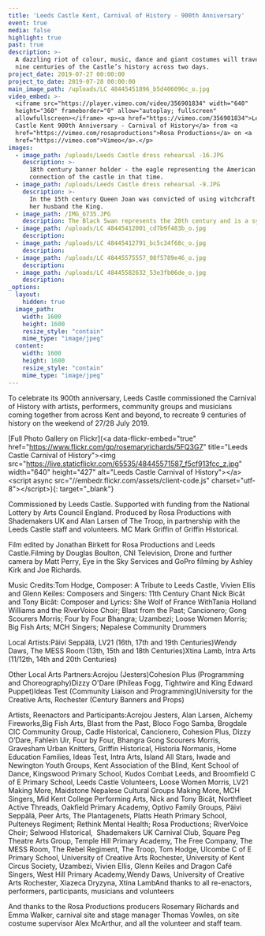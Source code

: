 ```yaml
---
title: 'Leeds Castle Kent, Carnival of History - 900th Anniversary'
event: true
media: false
highlight: true
past: true
description: >-
  A dazzling riot of colour, music, dance and giant costumes will travel through
  nine centuries of the Castle’s history across two days.
project_date: 2019-07-27 00:00:00
project_to_date: 2019-07-28 00:00:00
main_image_path: /uploads/LC 48445451896_b5d406096c_o.jpg
video_embed: >-
  <iframe src="https://player.vimeo.com/video/356901834" width="640"
  height="360" frameborder="0" allow="autoplay; fullscreen"
  allowfullscreen></iframe> <p><a href="https://vimeo.com/356901834">Leeds
  Castle Kent 900th Anniversary - Carnival of History</a> from <a
  href="https://vimeo.com/rosaproductions">Rosa Productions</a> on <a
  href="https://vimeo.com">Vimeo</a>.</p>
images:
  - image_path: /uploads/Leeds Castle dress rehearsal -16.JPG
    description: >-
      18th century banner holder - the eagle representing the American
      connection of the castle in that time.
  - image_path: /uploads/Leeds Castle dress rehearsal -9.JPG
    description: >-
      In the 15th century Queen Joan was convicted of using witchcraft to murder
      her husband the King.
  - image_path: /IMG_6735.JPG
    description: The Black Swan represents the 20th century and is a symbol of Leeds Castle
  - image_path: /uploads/LC 48445412001_cd7b9f483b_o.jpg
    description:
  - image_path: /uploads/LC 48445412791_bc5c34f68c_o.jpg
    description:
  - image_path: /uploads/LC 48445575557_08f5789e46_o.jpg
    description:
  - image_path: /uploads/LC 48445582632_53e3fb06de_o.jpg
    description:
_options:
  layout:
    hidden: true
  image_path:
    width: 1600
    height: 1600
    resize_style: "contain"
    mime_type: "image/jpeg"
  content:
    width: 1600
    height: 1600
    resize_style: "contain"
    mime_type: "image/jpeg"
---
```


To celebrate its 900th anniversary, Leeds Castle commissioned the Carnival of History with artists, performers, community groups and musicians coming together from across Kent and beyond, to recreate 9 centuries of history on the weekend of 27/28 July 2019.

[Full Photo Gallery on Flickr](&lt;a data-flickr-embed=&quot;true&quot; href=&quot;https://www.flickr.com/gp/rosemaryrichards/5FQ3G7&quot; title=&quot;Leeds Castle Carnival of History&quot;&gt;&lt;img src=&quot;https://live.staticflickr.com/65535/48445571587_f5cf913fcc_z.jpg&quot; width=&quot;640&quot; height=&quot;427&quot; alt=&quot;Leeds Castle Carnival of History&quot;&gt;&lt;/a&gt;&lt;script async src=&quot;//embedr.flickr.com/assets/client-code.js&quot; charset=&quot;utf-8&quot;&gt;&lt;/script&gt;){: target="_blank"}

Commissioned by Leeds Castle. Supported with funding from the National Lottery by Arts Council England. Produced by Rosa Productions with Shademakers UK and Alan Larsen of The Troop, in partnership with the Leeds Castle staff and volunteers. MC Mark Griffin of Griffin Historical.

Film edited by Jonathan Birkett for Rosa Productions and Leeds Castle.Filming by Douglas Boulton, CNI Television, Drone and further camera by Matt Perry, Eye in the Sky Services and GoPro filming by Ashley Kirk and Joe Richards.

Music Credits:Tom Hodge, Composer: A Tribute to Leeds Castle, Vivien Ellis and Glenn Keiles: Composers and Singers: 11th Century Chant Nick Bic&acirc;t and Tony Bic&acirc;t: Composer and Lyrics: She Wolf of France WithTania Holland Williams and the RiverVoice Choir; Blast from the Past; Cancionero; Gong Scourers Morris; Four by Four Bhangra; Uzambezi; Loose Women Morris; Big Fish Arts; MCH Singers; Nepalese Community Drummers

Local Artists:P&auml;ivi Sepp&auml;l&auml;, LV21 (16th, 17th and 19th Centuries)Wendy Daws, The MESS Room (13th, 15th and 18th Centuries)Xtina Lamb, Intra Arts (11/12th, 14th and 20th Centuries)

Other Local Arts Partners:Acrojou (Jesters)Cohesion Plus (Programming and Choreography)Dizzy O'Dare (Phileas Fogg, Tightwire and King Edward Puppet)Ideas Test (Community Liaison and Programming)University for the Creative Arts, Rochester (Century Banners and Props)

Artists, Reenactors and Participants:Acrojou Jesters, Alan Larsen, Alchemy Fireworks,Big Fish Arts, Blast from the Past, Bloco Fogo Samba, Brogdale CIC Community Group, Cadle Historical, Cancionero, Cohesion Plus, Dizzy O’Dare, Fahlein Uir, Four by Four, Bhangra Gong Scourers Morris, Gravesham Urban Knitters, Griffin Historical, Historia Normanis, Home Education Families, Ideas Test, Intra Arts, Island All Stars, Iwade and Newington Youth Groups, Kent Association of the Blind, Kent School of Dance, Kingswood Primary School, Kudos Combat Leeds, and Broomfield C of E Primary School, Leeds Castle Volunteers, Loose Women Morris, LV21 Making More, Maidstone Nepalese Cultural Groups Making More, MCH Singers, Mid Kent College Performing Arts, Nick and Tony Bic&acirc;t, Northfleet Active Threads, Oakfield Primary Academy, Optivo Family Groups, P&auml;ivi Sepp&auml;l&auml;, Peer Arts, The Plantagenets, Platts Heath Primary School, Pulteneys Regiment; Rethink Mental Health; Rosa Productions; RiverVoice Choir; Selwood HIstorical, &nbsp;Shademakers UK Carnival Club, Square Peg Theatre Arts Group, Temple Hill Primary Academy, The Free Company, The MESS Room, The Rebel Regiment, The Troop, Tom Hodge, Ulcombe C of E Primary School, University of Creative Arts Rochester, University of Kent Circus Society, Uzambezi, Vivien Ellis, Glenn Keiles and Dragon Caf&eacute; Singers, West Hill Primary Academy,Wendy Daws, University of Creative Arts Rochester, Xiazeca Dryzyna, Xtina LambAnd thanks to all re-enactors, performers, participants, musicians and volunteers

And thanks to the Rosa Productions producers Rosemary Richards and Emma Walker, carnival site and stage manager Thomas Vowles, on site costume supervisor Alex McArthur, and all the volunteer and staff team.